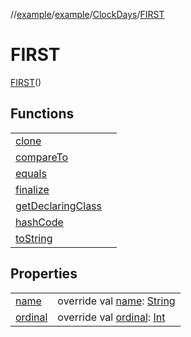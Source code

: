 //[example](../../index.md)/[example](../index.md)/[ClockDays](index.md)/[FIRST](-f-i-r-s-t.md)



# FIRST  
[FIRST](-f-i-r-s-t.md)()

## Functions  


| | |
|---|---|
| [clone](https://kotlinlang.org/api/latest/jvm/stdlib/kotlin/-enum/clone.html)| |
| [compareTo](https://kotlinlang.org/api/latest/jvm/stdlib/kotlin/-enum/compare-to.html)| |
| [equals](https://kotlinlang.org/api/latest/jvm/stdlib/kotlin/-enum/equals.html)| |
| [finalize](https://kotlinlang.org/api/latest/jvm/stdlib/kotlin/-enum/finalize.html)| |
| [getDeclaringClass](https://kotlinlang.org/api/latest/jvm/stdlib/kotlin/-enum/get-declaring-class.html)| |
| [hashCode](https://kotlinlang.org/api/latest/jvm/stdlib/kotlin/-enum/hash-code.html)| |
| [toString](https://kotlinlang.org/api/latest/jvm/stdlib/kotlin/-enum/to-string.html)| |




## Properties  


| | |
|---|---|
| [name]()| override val [name](): [String](https://kotlinlang.org/api/latest/jvm/stdlib/kotlin/-string/index.html)|
| [ordinal]()| override val [ordinal](): [Int](https://kotlinlang.org/api/latest/jvm/stdlib/kotlin/-int/index.html)|




